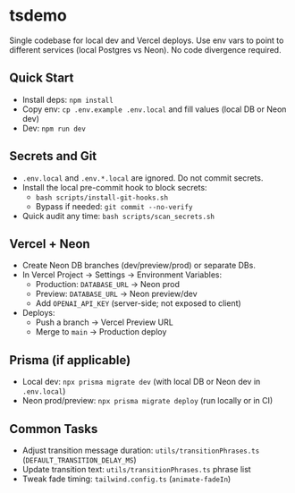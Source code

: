 # tsdemo

Single codebase for local dev and Vercel deploys. Use env vars to point to different services (local Postgres vs Neon). No code divergence required.

## Quick Start

- Install deps: `npm install`
- Copy env: `cp .env.example .env.local` and fill values (local DB or Neon dev)
- Dev: `npm run dev`

## Secrets and Git

- `.env.local` and `.env.*.local` are ignored. Do not commit secrets.
- Install the local pre-commit hook to block secrets:
  - `bash scripts/install-git-hooks.sh`
  - Bypass if needed: `git commit --no-verify`
- Quick audit any time: `bash scripts/scan_secrets.sh`

## Vercel + Neon

- Create Neon DB branches (dev/preview/prod) or separate DBs.
- In Vercel Project → Settings → Environment Variables:
  - Production: `DATABASE_URL` → Neon prod
  - Preview: `DATABASE_URL` → Neon preview/dev
  - Add `OPENAI_API_KEY` (server-side; not exposed to client)
- Deploys:
  - Push a branch → Vercel Preview URL
  - Merge to `main` → Production deploy

## Prisma (if applicable)

- Local dev: `npx prisma migrate dev` (with local DB or Neon dev in `.env.local`)
- Neon prod/preview: `npx prisma migrate deploy` (run locally or in CI)

## Common Tasks

- Adjust transition message duration: `utils/transitionPhrases.ts` (`DEFAULT_TRANSITION_DELAY_MS`)
- Update transition text: `utils/transitionPhrases.ts` phrase list
- Tweak fade timing: `tailwind.config.ts` (`animate-fadeIn`)
